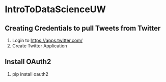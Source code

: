 # IntroToDataScienceUW

## Creating Credentials to pull Tweets from Twitter
1. Login to https://apps.twitter.com/
2. Create Twitter Application

## Install OAuth2
1. pip install oauth2
